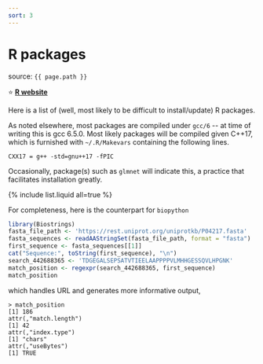 ```yaml
---
sort: 3
---
```


# R packages

source: `{{ page.path }}`

:star: **[R website](https://www.r-project.org/)**

Here is a list of (well, most likely to be difficult to install/update) R packages.

As noted elsewhere, most packages are compiled under `gcc/6` -- at time of writing this is gcc 6.5.0. Most likely packages will be compiled given C++17, which is furnished with `~/.R/Makevars` containing the following lines.

```
CXX17 = g++ -std=gnu++17 -fPIC
```

Occasionally, package(s) such as `glmnet` will indicate this, a practice that facilitates installation greatly.

{% include list.liquid all=true %}

For completeness, here is the counterpart for `biopython`

```r
library(Biostrings)
fasta_file_path <- 'https://rest.uniprot.org/uniprotkb/P04217.fasta'
fasta_sequences <- readAAStringSet(fasta_file_path, format = "fasta")
first_sequence <- fasta_sequences[[1]]
cat("Sequence:", toString(first_sequence), "\n")
search_442688365 <- 'TDGEGALSEPSATVTIEELAAPPPPVLMHHGESSQVLHPGNK'
match_position <- regexpr(search_442688365, first_sequence)
match_position
```

which handles URL and generates more informative output,

```
> match_position
[1] 186
attr(,"match.length")
[1] 42
attr(,"index.type")
[1] "chars"
attr(,"useBytes")
[1] TRUE
```
